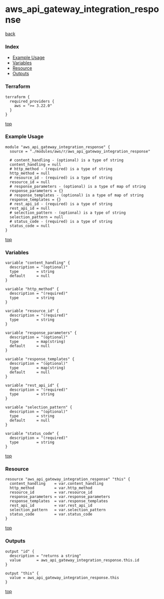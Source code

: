 # aws_api_gateway_integration_response

[back](../aws.md)

### Index

- [Example Usage](#example-usage)
- [Variables](#variables)
- [Resource](#resource)
- [Outputs](#outputs)

### Terraform

```hcl
terraform {
  required_providers {
    aws = ">= 3.22.0"
  }
}
```

[top](#index)

### Example Usage

```hcl
module "aws_api_gateway_integration_response" {
  source = "./modules/aws/r/aws_api_gateway_integration_response"

  # content_handling - (optional) is a type of string
  content_handling = null
  # http_method - (required) is a type of string
  http_method = null
  # resource_id - (required) is a type of string
  resource_id = null
  # response_parameters - (optional) is a type of map of string
  response_parameters = {}
  # response_templates - (optional) is a type of map of string
  response_templates = {}
  # rest_api_id - (required) is a type of string
  rest_api_id = null
  # selection_pattern - (optional) is a type of string
  selection_pattern = null
  # status_code - (required) is a type of string
  status_code = null
}
```

[top](#index)

### Variables

```hcl
variable "content_handling" {
  description = "(optional)"
  type        = string
  default     = null
}

variable "http_method" {
  description = "(required)"
  type        = string
}

variable "resource_id" {
  description = "(required)"
  type        = string
}

variable "response_parameters" {
  description = "(optional)"
  type        = map(string)
  default     = null
}

variable "response_templates" {
  description = "(optional)"
  type        = map(string)
  default     = null
}

variable "rest_api_id" {
  description = "(required)"
  type        = string
}

variable "selection_pattern" {
  description = "(optional)"
  type        = string
  default     = null
}

variable "status_code" {
  description = "(required)"
  type        = string
}
```

[top](#index)

### Resource

```hcl
resource "aws_api_gateway_integration_response" "this" {
  content_handling    = var.content_handling
  http_method         = var.http_method
  resource_id         = var.resource_id
  response_parameters = var.response_parameters
  response_templates  = var.response_templates
  rest_api_id         = var.rest_api_id
  selection_pattern   = var.selection_pattern
  status_code         = var.status_code
}
```

[top](#index)

### Outputs

```hcl
output "id" {
  description = "returns a string"
  value       = aws_api_gateway_integration_response.this.id
}

output "this" {
  value = aws_api_gateway_integration_response.this
}
```

[top](#index)